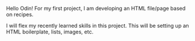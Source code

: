 Hello Odin!
For my first project, I am developing an HTML file/page based on recipes.
<p>I will flex my recently learned skills in this project.
This will be setting up an HTML boilerplate, lists, images, etc.</p>

